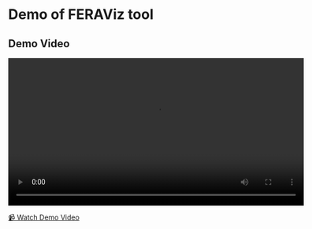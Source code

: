 # Demo of FERAViz tool

## Demo Video

<video width="600" controls>
  <source src="./assets/demo-recording.mp4" type="video/mp4">
  Your browser does not support the video tag.
</video>

[📹 Watch Demo Video](./assets/demo-recording.mp4)

